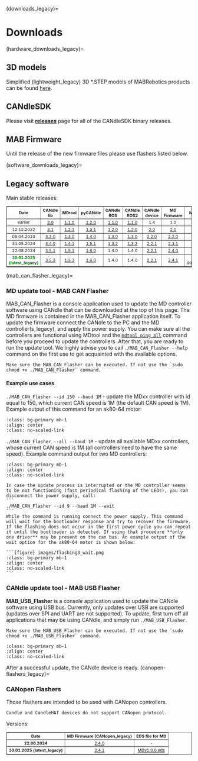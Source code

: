 (downloads_legacy)=
# Downloads

(hardware_downloads_legacy)=
## 3D models

Simplified (lightweight_legacy) 3D *.STEP models of MABRobotics products can be found [here](https://drive.google.com/drive/folders/1HMs3-LDdo9Fq8obLJfhrmhvfJQhLiTa4?usp=sharing).

## CANdleSDK

Please visit [**releases**](https://github.com/mabrobotics/CANdle-SDK/releases) page for all of the CANdleSDK binary releases.

## MAB Firmware

Until the release of the new firmware files please use flashers listed below.
<!-- 
| MD  | PDS  | CANdle  |
|-----|------|---------| -->


(software_downloads_legacy)=
## Legacy software
Main stable releases:

<table border="1" cellpadding="2" cellspacing="0"  class="gridlines sheet0" id="sheet0" style="float:center;text-align:center;font-size:11px ;width:100%">
	<tbody>
		<tr>
      		<td> <b>Date</b></td>
			<td> <b>CANdle lib</b></td>
			<td> <b>MDtool</b></td>
     		<td> <b>pyCANdle</b></td>
			<td> <b>CANdle ROS</b></td>
			<td> <b>CANdle ROS2</b></td>
			<td> <b>CANdle device</b></td>
			<td> <b>MD Firmware</b></td>
			<td> <b>Manual</b></td>
		</tr>
		<tr>
			<td>earlier</td>
			<td><a href = https://github.com/mabrobotics/candle/releases/tag/v3.0 > 3.0 </a></td>
			<td><a href = https://github.com/mabrobotics/mdtool/releases/tag/v1.1 > 1.1.0 </a></td>
      		<td><a href = https://pypi.org/project/pyCandleMAB/1.2.0/ >1.2.0</a></td>
			<td><a href = https://github.com/mabrobotics/candle_ros/releases/tag/v1.1 >1.1.0</a></td>
			<td><a href = https://github.com/mabrobotics/candle_ros2/releases/tag/v1.1>1.1.0</a></td>
			<td>1.4</td>
			<td>1.0</td>
			<td>1.0</td>
		</tr>
    	<tr>
			<td>12.12.2022</td>
			<td><a href = https://github.com/mabrobotics/candle/releases/tag/v3.1_hotfix >3.1</a></td>
			<td><a href = https://github.com/mabrobotics/mdtool/releases/tag/v1.2.1 >1.2.1</a></td>
      		<td><a href = https://pypi.org/project/pyCandleMAB/ >1.3.1</a></td>
			<td><a href = https://github.com/mabrobotics/candle_ros/releases/tag/v1.2 >1.2.0</a></td>
			<td><a href = https://github.com/mabrobotics/candle_ros2/releases/tag/v1.2 >1.2.0</a></td>
			<td><a href = https://drive.google.com/drive/folders/10wIX2uEaf42pkwGgW9fVAcGT7zrbptN9?usp=share_link >2.0</a></td>
			<td><a href = ../MAB_CAN_Flasher_ea1d72f2_V2.0.0 >2.0</a></td>
			<td>1.1.0</td>
		</tr>
		<tr>
			<td>05.04.2023</td>
			<td><a href = https://github.com/mabrobotics/candle/releases/tag/v3.3.0 >3.3.0</a></td>
			<td><a href = https://github.com/mabrobotics/mdtool/releases/tag/v1.3.0 >1.3.0</a></td>
     		<td><a href = https://pypi.org/project/pyCandleMAB/1.4.0/ >1.4.0</a></td>
			<td><a href = https://github.com/mabrobotics/candle_ros/releases/tag/v1.3.0>1.3.0</a></td>
			<td><a href = https://github.com/mabrobotics/candle_ros2/releases/tag/v1.3.0>1.3.0</a></td>
			<td><a href = https://drive.google.com/drive/folders/1KDQ-C75hCG3vG0TmMa5ZI3u2Hdv0R0jF?usp=share_link>2.2.0</a></td>
			<td><a href = https://drive.google.com/drive/folders/1fc-_x4e1BJuoYAXRuuwuZ3nlq07d4J5S?usp=share_link>2.2.0</a></td>
			<td><a href = https://drive.google.com/drive/folders/1mxcU9kXTvOaDagToViuQLT_6AWqyEF4M?usp=sharing>1.2.0</a></td>
		</tr>
		<tr>
			<td>31.05.2024</td>
			<td><a href = https://github.com/mabrobotics/candle/releases/tag/v3.4.0 >3.4.0</a></td>
			<td><a href = https://github.com/mabrobotics/mdtool/releases/tag/v1.4.1 >1.4.1</a></td>
     		<td><a href = https://pypi.org/project/pyCandleMAB/1.5.1/ >1.5.1</a></td>
			<td><a href = https://github.com/mabrobotics/candle_ros/releases/tag/v1.3.2>1.3.2</a></td>
			<td><a href = https://github.com/mabrobotics/candle_ros2/releases/tag/v1.3.2>1.3.2</a></td>
			<td><a href = https://drive.google.com/drive/folders/1iLx-2KV4Cg57oAxH690rDtHau0f8aIYJ?usp=sharing>2.2.1</a></td>
			<td><a href = https://drive.google.com/file/d/1JEStPSVnSHGrSZuBAMhupySp18OfRDAs/view?usp=sharing>2.3.1</a></td>
			<td><a href = ../docs/1.2.1.pdf>1.2.1</a></td>
		</tr>
		<tr>
			<td>22.08.2024</td>
			<td><a href = https://github.com/mabrobotics/candle/releases/tag/v3.5.1>3.5.1</a></td>
			<td><a href = https://github.com/mabrobotics/mdtool/releases/tag/v1.5.1>1.5.1</a></td>
     		<td><a href = https://pypi.org/project/pyCandleMAB/1.6.0>1.6.0</a></td>
			<td><a>1.4.0</a></td>
			<td><a>1.4.0</a></td>
			<td><a href = ../candle-firmware/MAB_USB_Flasher_2.2.1.zip>2.2.1</a></td>
			<td><a href = ../md-firmware/MAB_CAN_Flasher_2.4.0.zip>2.4.0</a></td>
			<td><a href = ../docs/1.2.2.pdf>1.2.2</a></td>
		</tr>
		<tr>
			<td style="color:green;"><b>30.01.2025 (latest_legacy)</b></td>
			<td><a href = https://github.com/mabrobotics/candle/releases/tag/v3.5.3>3.5.3</a></td>
			<td><a href = https://github.com/mabrobotics/mdtool/releases/tag/v1.5.3>1.5.3</a></td>
     		<td><a href = https://pypi.org/project/pyCandleMAB/1.6.0>1.6.0</a></td>
			<td><a>1.4.0</a></td>
			<td><a>1.4.0</a></td>
			<td><a href = ../candle-firmware/MAB_USB_Flasher_2.2.1.zip>2.2.1</a></td>
			<td><a href = ../md-firmware/MAB_CAN_Flasher_2.4.1.zip>2.4.1</a></td>
			<td>this document</td>
		</tr>
	</tbody>
</table>
<p></p>

(mab_can_flasher_legacy)=
### MD update tool - MAB CAN Flasher 

MAB_CAN_Flasher is a console application used to update the MD controller software using CANdle that can be downloaded at the top of this page. The MD firmware is contained in the MAB_CAN_Flasher application itself. To update the firmware connect the CANdle to the PC and the MD controller(s_legacy), and apply the power supply. You can make sure all the controllers are functional using MDtool and the [`mdtool ping all`](mdtool_ping_legacy) command before you proceed to update the controllers. After that, you are ready to run the update tool. We highly advise you to call `./MAB_CAN_Flasher --help` command on the first use to get acquainted with the available options.

```{note}
Make sure the MAB_CAN_Flasher can be executed. If not use the `sudo chmod +x ./MAB_CAN_Flasher` command.
```

#### Example use cases 
`./MAB_CAN_Flasher --id 150 --baud 1M` - update the MDxx controller with id equal to 150, which current CAN speed is 1M (the default CAN speed is 1M). Example output of this command for an ak80-64 motor:

```{figure} images/flashing1.png
:class: bg-primary mb-1
:align: center
:class: no-scaled-link
```
`./MAB_CAN_Flasher --all --baud 1M` - update all available MDxx controllers, whose current CAN speed is 1M (all controllers need to have the same speed). Example command output for two MD controllers:

```{figure} images/flashing2.png
:class: bg-primary mb-1
:align: center
:class: no-scaled-link
```
````{important}
In case the update process is interrupted or the MD controller seems to be not functioning (fast periodical flashing of the LEDs), you can disconnect the power supply, call:
```
./MAB_CAN_Flasher --id 9 --baud 1M --wait 
```
While the command is running connect the power supply. This command will wait for the bootloader response and try to recover the firmware. If the flashing does not occur in the first power cycle you can repeat it until the bootloader is detected. If using that procedure **only one driver** may be present on the can bus. An example output of the wait option for the ak80-64 motor is shown below:

```{figure} images/flashing3_wait.png
:class: bg-primary mb-1
:align: center
:class: no-scaled-link
```
````

### CANdle update tool - MAB USB Flasher

**MAB_USB_Flasher** is a console application used to update the CANdle software using USB bus. Currently, only updates over USB are supported (updates over SPI and UART are not supported). To update, first turn off all applications that may be using CANdle, and simply run `./MAB_USB_Flasher`.

```{note}
Make sure the MAB_USB_Flasher can be executed. If not use the `sudo chmod +x ./MAB_USB_Flasher` command.
```

```{figure} images/mab_usb_flasher.png
:class: bg-primary mb-1
:align: center
:class: no-scaled-link
```

After a successful update, the CANdle device is ready. 
(canopen-flashers_legacy)=
### CANopen Flashers

Those flashers are intended to be used with CANopen controllers.

```{important}
Candle and CandleHAT devices do not support CANopen protocol.
```

Versions:

<table border="1" cellpadding="2" cellspacing="0"  class="gridlines sheet0" id="sheet0" style="float:center;text-align:center;font-size:11px ;width:100%">
	<tbody>
		<tr>
      		<td> <b>Date</b></td>
			<td> <b>MD Firmware (CANopen_legacy)</b></td>
			<td> <b>EDS file for MD</b></td>
		</tr>
		<tr>
			<td><b>22.08.2024</b></td>
			<td><a href = ../md-firmware/MAB_CAN_Flasher_CANopen_2.4.0.zip>2.4.0</a></td>
			<td>-</td>
		</tr>
		<tr>
			<td><b>30.01.2025 (latest_legacy)</b></td>
			<td><a href = ../md-firmware/MAB_CAN_Flasher_CANopen_2.4.1.zip>2.4.1</a></td>
			<td><a href = ../eds/MDv1.0.0.eds>MDv1.0.0.eds</a></td>
		</tr>
	</tbody>
</table>
<p></p>